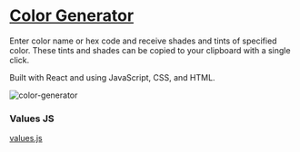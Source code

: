# [Color Generator](https://duncan-color-generator.netlify.app/)
Enter color name or hex code and receive shades and tints of specified color. These tints and shades can be copied to your clipboard with a single click.

Built with React and using JavaScript, CSS, and HTML.


![color-generator](https://user-images.githubusercontent.com/87501964/142129973-84fc25c6-b304-4770-8023-679877a42de3.PNG)


### Values JS

[values.js](https://github.com/noeldelgado/values.js)
